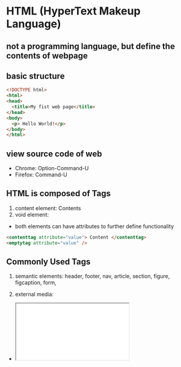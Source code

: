 # HTML (HyperText Makeup Language)

## not a programming language, but define the contents of webpage

## basic structure
```html
<!DOCTYPE html>
<html>
<head>
  <title>My fist web page</title>
</head>
<body>
  <p> Hello World!</p>
</body>
</html>
```

## view source code of web
- Chrome: Option-Command-U
- Firefox: Command-U

## HTML is composed of Tags
1. content element: <tagname> Contents </tagname>
2. void element: <tagname />
- both elements can have attributes to further define functionality

```html
<contenttag attribute="value"> Content </contenttag>
<emptytag attribute="value" />
```

## Commonly Used Tags
1. semantic elements:
header, footer, nav, article, section, figure, figcaption, form,

2. external media:
- <iframe src="source"> Represents a little window on your page into which source is loaded; source could be a PDF document, for example, or an entire other web page
- <link rel="what" type="mime" href="source" /> Defines an external document what located at source with the mime type mime that should be loaded into your HTML page. Note: <link /> does NOT define a hyperlink! <a> is for that. Used most commonly for including CSS stylesheets.
- <img src="source" alt="text" /> Defines an image located at source that has a textual representation of text
- audio, video, canvas

3. outline elements:
- <h1> to <h6> Defines the outline for your page
- <p> Defines a paragraph of text
- <dl> Defines a Dictionary List
- <ol> and <ul> Define ordered and unordered lists, <li> defines either
- <table> Defines a table for displaying data
- <q> or <blockquote> represent quote

4. miscellaneous elements
- <a href="destination"> a hyperlink to destination
- <br/> line break
- <button> <code>
- <output> result of calculation
- <pre> pre-formatted text with whitespace preserved
- <script>
- <div> block section, <span> inline section, both for styling,

## Quick and easy layout
```html
<!DOCTYPE html>
<head>
<meta charset="utf-8"/>
<title>My Web Page</title>
<style type="text/css">
body{
	width: 760px; /* how wide to make your web page */
	background-color: teal; /* what color to make the background */
	margin: 0 auto;
	padding: 0;
	font:12px/16px Verdana, sans-serif; /* default font */
}
div#main{
	background-color: #FFF;
	margin: 0;
	padding: 10px;
}
</style>
</head>
<body><div id="main">

<!-- CONTENT HERE -->

</div></body>
</html>
```

## The HTML5 Shiv (for old explorer)
put this in <head> tag
```html
<!--[if lt IE 9]>
<script src="https://html5shiv.googlecode.com/svn/trunk/html5.js"></script>
<![endif]-->
```

## [ALWAYS validate code!](https://validator.w3.org/)

## form
1. *input* type
```html
<form action="/action_page.php">
  First name:<br>
  <input type="text" name="firstname" value="Mickey"><br>
  Last name:<br>
  <input type="text" name="lastname" value="Mouse"><br><br>
  <input type="submit" value="Submit">
</form>
```

2. *Action* attribute
3. *Method* attributes : get and post
- when *GET* is used, the submitted form data will be visible in the page address field.
 GET is best suited for short, non-sensitive, amounts of data, because it has size limitations too.
- Always use *POST* if the form data contains sensitive or personal information. The POST method does not display the submitted form data in the page address field. No size limitations
4. *name* attribute
If the name attribute is omitted, the data of that input field will not be sent at all.
5. grouping form data with <fieldset>

```html
<form action="/action_page.php">
  <fieldset>
    <legend>Personal information:</legend>
    First name:<br>
    <input type="text" name="firstname" value="Mickey"><br>
    Last name:<br>
    <input type="text" name="lastname" value="Mouse"><br><br>
    <input type="submit" value="Submit">
  </fieldset>
</form>
```html
